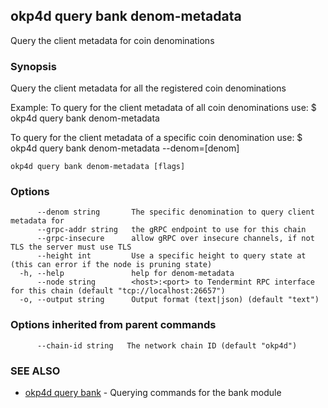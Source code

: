 ## okp4d query bank denom-metadata

Query the client metadata for coin denominations

### Synopsis

Query the client metadata for all the registered coin denominations

Example:
  To query for the client metadata of all coin denominations use:
  $ okp4d query bank denom-metadata

To query for the client metadata of a specific coin denomination use:
  $ okp4d query bank denom-metadata --denom=[denom]

```
okp4d query bank denom-metadata [flags]
```

### Options

```
      --denom string       The specific denomination to query client metadata for
      --grpc-addr string   the gRPC endpoint to use for this chain
      --grpc-insecure      allow gRPC over insecure channels, if not TLS the server must use TLS
      --height int         Use a specific height to query state at (this can error if the node is pruning state)
  -h, --help               help for denom-metadata
      --node string        <host>:<port> to Tendermint RPC interface for this chain (default "tcp://localhost:26657")
  -o, --output string      Output format (text|json) (default "text")
```

### Options inherited from parent commands

```
      --chain-id string   The network chain ID (default "okp4d")
```

### SEE ALSO

* [okp4d query bank](okp4d_query_bank.md)	 - Querying commands for the bank module
